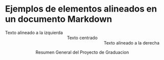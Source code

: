 # Ejemplos de elementos alineados en un documento Markdown

<div align="left">
Texto alineado a la izquierda
</div>

<div align="center">
Texto centrado
</div>

<div align="right">
Texto alineado a la derecha
</div>

<p style="text-align: center;"> 
Resumen General del Proyecto de Graduacion
</p>
